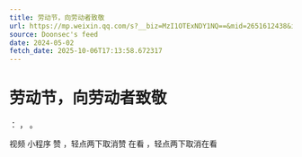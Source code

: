 ```yaml
---
title: 劳动节，向劳动者致敬
url: https://mp.weixin.qq.com/s?__biz=MzI1OTExNDY1NQ==&mid=2651612438&idx=1&sn=b157d4b97fa4caa86ae079e2d30b8b1a
source: Doonsec's feed
date: 2024-05-02
fetch_date: 2025-10-06T17:13:58.672317
---
```


# 劳动节，向劳动者致敬

：
，
。

视频
小程序
赞
，轻点两下取消赞
在看
，轻点两下取消在看